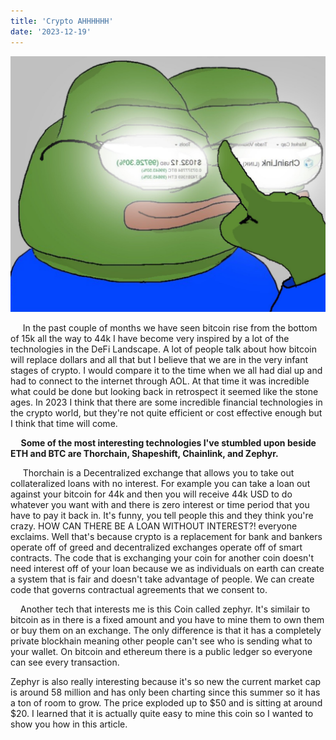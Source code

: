 ```yaml
---
title: 'Crypto AHHHHHH'
date: '2023-12-19'
---
```


![Pepe Link](https://raw.githubusercontent.com/ducks23/markdown-blog/main/images/pepe_link.JPG)

&nbsp;&nbsp;&nbsp;&nbsp; In the past couple of months we have seen bitcoin rise from the bottom of 15k all the way to 44k I have become very inspired by a lot of the technologies in the DeFi Landscape. A lot of people talk about how bitcoin will replace dollars and all that but I believe that we are in the very infant stages of crypto. I would compare it to the time when we all had dial up and had to connect to the internet through AOL. At that time it was incredible what could be done but looking back in retrospect it seemed like the stone ages.
In 2023 I think that there are some incredible financial technologies in the crypto world, but they're not quite efficient or cost effective enough but I think that time will come. 


**&nbsp;&nbsp;&nbsp;&nbsp; Some of the most interesting technologies I've stumbled upon beside ETH and BTC are Thorchain, Shapeshift, Chainlink, and Zephyr.**

&nbsp;&nbsp;&nbsp;&nbsp; Thorchain is a Decentralized exchange that allows you to take out collateralized loans with no interest. For example you can take a loan out against your bitcoin for 44k and then you will receive 44k USD to do whatever you want with and there is zero interest or time period that you have to pay it back in. It's funny, you tell people this and they think you're crazy. HOW CAN THERE BE A LOAN WITHOUT INTEREST?! everyone exclaims. Well that's because crypto is a replacement for bank and bankers operate off of greed and decentralized exchanges operate off of smart contracts. The code that is exchanging your coin for another coin doesn't need interest off of your loan because we as individuals on earth can create a system that is fair and doesn't take advantage of people. We can create code that governs contractual agreements that we consent to.

&nbsp;&nbsp;&nbsp;&nbsp;Another tech that interests me is this Coin called zephyr. It's similair to bitcoin as in there is a fixed amount and you have to mine them to own them or buy them on an exchange. The only difference is that it has a completely private blockhain meaning other people can't see who is sending what to your wallet. On bitcoin and ethereum there is a public ledger so everyone can see every transaction. 

Zephyr is also really interesting because it's so new the current market cap is around 58 million and has only been charting since this summer so it has a ton of room to grow. The price exploded up to $50 and is sitting at around $20. I learned that it is actually quite easy to mine this coin so I wanted to show you how in this article.

